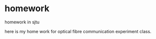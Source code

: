 # homework
homework in sjtu

here is my home work for optical fibre communication experiment class.
